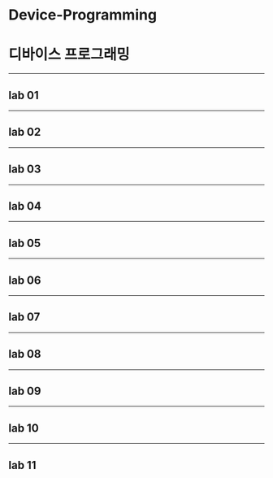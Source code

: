 # Device-Programming

# 디바이스 프로그래밍

---
## lab 01
---
## lab 02
---
## lab 03
---
## lab 04
---
## lab 05
---
## lab 06
---
## lab 07
---
## lab 08
---
## lab 09
---
## lab 10
---
## lab 11
